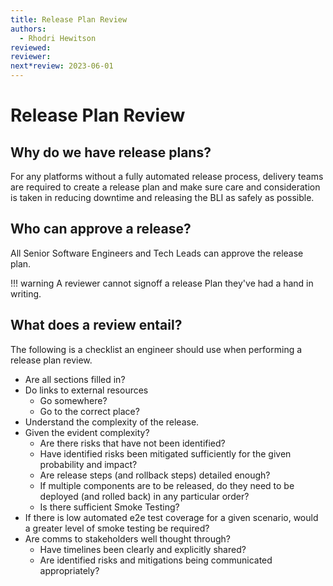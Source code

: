```yaml
---
title: Release Plan Review
authors: 
  - Rhodri Hewitson
reviewed: 
reviewer:
next*review: 2023-06-01
---
```

# Release Plan Review

## Why do we have release plans? 
For any platforms without a fully automated release process, delivery teams are required to create a release plan and make sure care and consideration is taken in reducing downtime and releasing the BLI as safely as possible.

## Who can approve a release? 
All Senior Software Engineers and Tech Leads can approve the release plan.

!!! warning
    A reviewer cannot signoff a release Plan they've had a hand in writing. 

## What does a review entail? 
The following is a checklist an engineer should use when performing a release plan review. 

* Are all sections filled in?
* Do links to external resources 
    -	Go somewhere?
    - Go to the correct place?
*	Understand the complexity of the release.
*	Given the evident complexity?
    - Are there risks that have not been identified?
    -	Have identified risks been mitigated sufficiently for the given probability and impact?
    -	Are release steps (and rollback steps) detailed enough?
    -	If multiple components are to be released, do they need to be deployed (and rolled back) in any particular order?	
    -	Is there sufficient Smoke Testing? 
* If there is low automated e2e test coverage for a given scenario, would a greater level of smoke testing be required?
* Are comms to stakeholders well thought through?
    - Have timelines been clearly and explicitly shared?
    -	Are identified risks and mitigations being communicated appropriately?

